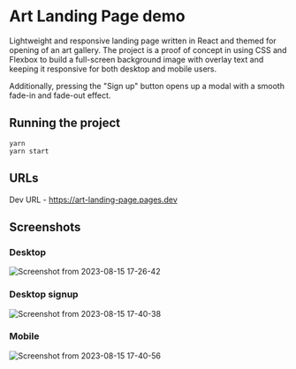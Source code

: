 # Art Landing Page demo
Lightweight and responsive landing page written in React and themed for opening of an art gallery.
The project is a proof of concept in using CSS and Flexbox to build a full-screen background image with overlay text and keeping it responsive for both desktop and mobile users.

Additionally, pressing the "Sign up" button opens up a modal with a smooth fade-in and fade-out effect.

## Running the project
```
yarn
yarn start
```

## URLs
Dev URL - https://art-landing-page.pages.dev

## Screenshots

### Desktop
![Screenshot from 2023-08-15 17-26-42](https://github.com/jlundholm-git/art-landing-page/assets/141938777/66b96143-acc8-462a-b5c5-98469b1fa83e)

### Desktop signup
![Screenshot from 2023-08-15 17-40-38](https://github.com/jlundholm-git/art-landing-page/assets/141938777/0889283b-554d-4022-b2fb-c416b3a4df2a)

### Mobile
![Screenshot from 2023-08-15 17-40-56](https://github.com/jlundholm-git/art-landing-page/assets/141938777/690524c5-8627-434d-917a-27ae3f881094)
